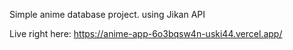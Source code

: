 Simple anime database project. using Jikan API

Live right here:
https://anime-app-6o3bqsw4n-uski44.vercel.app/
